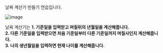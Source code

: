 날짜 계산기 만들기 연습입니다.

![image](https://user-images.githubusercontent.com/44182633/163673915-9edebe63-c7ea-4720-b6b8-1e5a979be350.png)

날짜 계산기는 
<b>1. 기준일을 입력받고 며칠뒤의 년월일을 계산해줍니다.</b><br>
<b>2. 다른 기준일을 입력받으면 처음 기준일부터 다른 기준일까지 며칠사인지 계산해줍니다.</b><br>
<b>3. 나의 생년월일을 입력하면 현재 나이를 계산해줍니다.</b>
